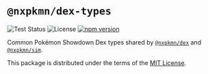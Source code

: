 # `@nxpkmn/dex-types`

![Test Status](https://github.com/pkmn/ps/workflows/Tests/badge.svg)
![License](https://img.shields.io/badge/License-MIT-blue.svg)
[![npm version](https://img.shields.io/npm/v/@nxpkmn/dex-types.svg)](https://www.npmjs.com/package/@nxpkmn/dex-types)

Common Pokémon Showdown Dex types shared by [`@nxpkmn/dex`](..) and [`@nxpkmn/sim`](../sim).

This package is distributed under the terms of the [MIT License](LICENSE).
